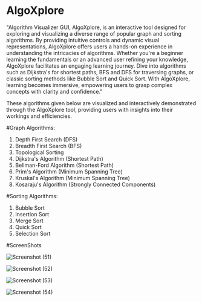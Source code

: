 # AlgoXplore
"Algorithm Visualizer GUI, AlgoXplore, is an interactive tool designed for exploring and visualizing a diverse range of popular graph and sorting algorithms. By providing intuitive controls and dynamic visual representations, AlgoXplore offers users a hands-on experience in understanding the intricacies of algorithms. Whether you're a beginner learning the fundamentals or an advanced user refining your knowledge, AlgoXplore facilitates an engaging learning journey. Dive into algorithms such as Dijkstra's for shortest paths, BFS and DFS for traversing graphs, or classic sorting methods like Bubble Sort and Quick Sort. With AlgoXplore, learning becomes immersive, empowering users to grasp complex concepts with clarity and confidence."

These algorithms given below are  visualized and interactively demonstrated through the AlgoXplore tool, providing users with insights into their workings and efficiencies.

#Graph Algorithms:

1) Depth First Search (DFS)
2) Breadth First Search (BFS)
3) Topological Sorting
4) Dijkstra's Algorithm (Shortest Path)
4) Bellman-Ford Algorithm (Shortest Path)
5) Prim's Algorithm (Minimum Spanning Tree)
6) Kruskal's Algorithm (Minimum Spanning Tree)
7) Kosaraju's Algorithm (Strongly Connected Components)

#Sorting Algorithms:

1) Bubble Sort
2) Insertion Sort
3) Merge Sort
4) Quick Sort
5) Selection Sort

#ScreenShots

![Screenshot (51)](https://github.com/El-Vaibhav/AlgoXplore/assets/135622906/166f557b-ac9d-4eb3-81f9-97c217c7cef6)

![Screenshot (52)](https://github.com/El-Vaibhav/AlgoXplore/assets/135622906/2996932c-ccb2-40bb-b49e-a79fcc92a48a)

![Screenshot (53)](https://github.com/El-Vaibhav/AlgoXplore/assets/135622906/bda0adcc-ad46-45e6-a319-ed48bd95d97e)

![Screenshot (54)](https://github.com/El-Vaibhav/AlgoXplore/assets/135622906/a6751999-dc95-4a13-a15d-7df65430b067)







